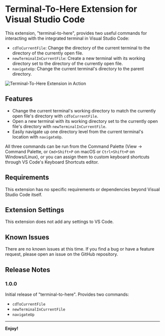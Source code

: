 # Terminal-To-Here Extension for Visual Studio Code

This extension, "terminal-to-here", provides two useful commands for interacting with the integrated terminal in Visual Studio Code:

- `cdToCurrentFile`: Change the directory of the current terminal to the directory of the currently open file.
- `newTerminalInCurrentFile`: Create a new terminal with its working directory set to the directory of the currently open file.
- `navigateUp`: Change the current terminal's directory to the parent directory.

![Terminal-To-Here Extension in Action](https://github.com/caetanominuzzo/terminal-to-here/assets/1922654/911acbeb-08c0-4948-9fbb-53d873c1e737)


## Features

- Change the current terminal's working directory to match the currently open file's directory with `cdToCurrentFile`.
- Open a new terminal with its working directory set to the currently open file's directory with `newTerminalInCurrentFile`.
- Easily navigate up one directory level from the current terminal's location with `navigateUp`.

All three commands can be run from the Command Palette (View -> Command Palette, or `Cmd+Shift+P` on macOS or `Ctrl+Shift+P` on Windows/Linux), or you can assign them to custom keyboard shortcuts through VS Code's Keyboard Shortcuts editor.

## Requirements

This extension has no specific requirements or dependencies beyond Visual Studio Code itself.

## Extension Settings

This extension does not add any settings to VS Code.

## Known Issues

There are no known issues at this time. If you find a bug or have a feature request, please open an issue on the GitHub repository.

## Release Notes

### 1.0.0

Initial release of "terminal-to-here". Provides two commands:

- `cdToCurrentFile`
- `newTerminalInCurrentFile`
- `navigateUp`


---

**Enjoy!**
